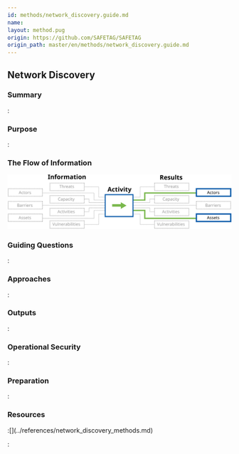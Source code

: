 ```yaml
---
id: methods/network_discovery.guide.md
name: 
layout: method.pug
origin: https://github.com/SAFETAG/SAFETAG
origin_path: master/en/methods/network_discovery.guide.md
---
```

## Network Discovery

### Summary
:[](../methods/network_discovery/summary.md)
### Purpose
:[](../methods/network_discovery/purpose.md)
### The Flow of Information
![ Information Flow](images/info_flows/network_discovery.svg)

### Guiding Questions
:[](../methods/network_discovery/guiding_questions.md)
### Approaches
:[](../methods/network_discovery/approaches.md)
### Outputs
:[](../methods/network_discovery/output.md)
### Operational Security
:[](../methods/network_discovery/operational_security.md)
### Preparation
:[](../methods/network_discovery/preparation.md)



### Resources
<div class="greybox">
:[](../references/network_discovery_methods.md)
</div>


:[](../references/footnotes.md)
